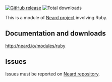 [![GitHub release](https://img.shields.io/github/release/neard/module-ruby.svg?style=flat-square)](https://github.com/neard/module-ruby/releases/latest)
![Total downloads](https://img.shields.io/github/downloads/neard/module-ruby/total.svg?style=flat-square)

This is a module of [Neard project](https://github.com/neard/neard) involving Ruby.

## Documentation and downloads

http://neard.io/modules/ruby

## Issues

Issues must be reported on [Neard repository](https://github.com/neard/neard/issues).
